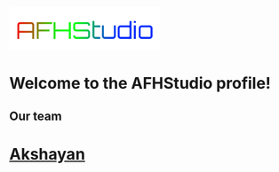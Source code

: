 <img src="afhlogotemp.png" alt="AFHStudio">
<h1>Welcome to the AFHStudio profile!</h1>
<h2>Our team</h2>
<h1>
  <a href="github.com/akshayans">
    Akshayan
  </a>
</h1>
